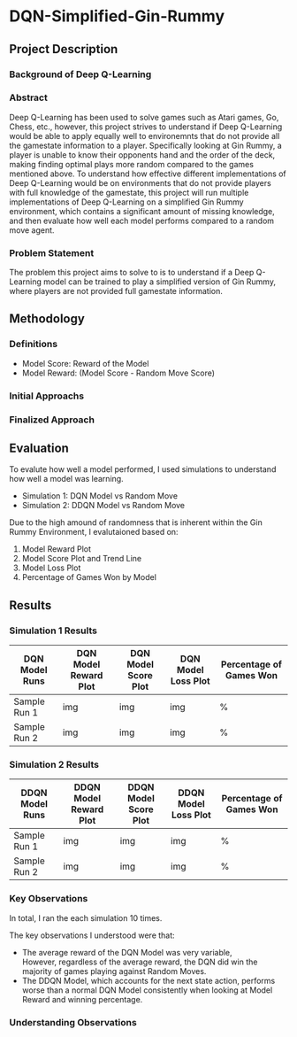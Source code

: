 # DQN-Simplified-Gin-Rummy

## Project Description

### Background of Deep Q-Learning

### Abstract

Deep Q-Learning has been used to solve games such as Atari games, Go, Chess, etc., however, this project strives to understand if Deep Q-Learning would be able to apply equally well to environemnts that do not provide all the gamestate information to a player. Specifically looking at Gin Rummy, a player is unable to know their opponents hand and the order of the deck, making finding optimal plays more random compared to the games mentioned above. To understand how effective different implementations of Deep Q-Learning would be on environments that do not provide players with full knowledge of the gamestate, this project will run multiple implementations of Deep Q-Learning on a simplified Gin Rummy environment, which contains a significant amount of missing knowledge, and then evaluate how well each model performs compared to a random move agent.

### Problem Statement

The problem this project aims to solve to is to understand if a Deep Q-Learning model can be trained to play a simplified version of Gin Rummy, where players are not provided full gamestate information. 

## Methodology

### Definitions

- Model Score: Reward of the Model
- Model Reward: (Model Score - Random Move Score)

### Initial Approachs

### Finalized Approach

## Evaluation

To evalute how well a model performed, I used simulations to understand how well a model was learning.

- Simulation 1: DQN Model vs Random Move 
- Simulation 2: DDQN Model vs Random Move

Due to the high amound of randomness that is inherent within the Gin Rummy Environment, I evalutaioned based on:

1. Model Reward Plot
2. Model Score Plot and Trend Line
3. Model Loss Plot
4. Percentage of Games Won by Model

## Results

### Simulation 1 Results

| DQN Model Runs | DQN Model Reward Plot | DQN Model Score Plot | DQN Model Loss Plot | Percentage of Games Won |
| --- | --- | --- | --- | --- |
| Sample Run 1 | img  | img  | img | %  | 
| Sample Run 2  | img | img  | img | %  | 

### Simulation 2 Results

| DDQN Model Runs | DDQN Model Reward Plot | DDQN Model Score Plot | DDQN Model Loss Plot | Percentage of Games Won |
| --- | --- | --- | --- | --- |
| Sample Run 1 | img  | img  | img | %  | 
| Sample Run 2  | img | img  | img | %  | 

### Key Observations

In total, I ran the each simulation 10 times. 

The key observations I understood were that:
- The average reward of the DQN Model was very variable, <br/> However, regardless of the average reward, the DQN did win the majority of games playing against Random Moves.
- The DDQN Model, which accounts for the next state action, performs worse than a normal DQN Model consistently when looking at Model Reward and winning percentage.

### Understanding Observations


